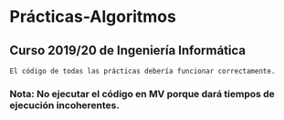 # Prácticas-Algoritmos

## Curso 2019/20 de Ingeniería Informática

````
El código de todas las prácticas debería funcionar correctamente.
````

### Nota: No ejecutar el código en MV porque dará tiempos de ejecución incoherentes.
